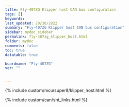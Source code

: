 ```yaml
---
title: Fly-407ZG Klipper host CAN bus configuration
tags: []
keywords: 
last_updated: 20/10/2022
summary: "Fly-407ZG Klipper host CAN bus configuration"
sidebar: mydoc_sidebar
permalink: fly-407zg_klipper_host.html
folder: mydoc
comments: false
toc: true
datatable: true

boardname: "Fly-407ZG" 
ver: "" 


---
```


{% include custom/mcu/super8/klipper_host.html %}

{% include custom/can/sht_links.html %}